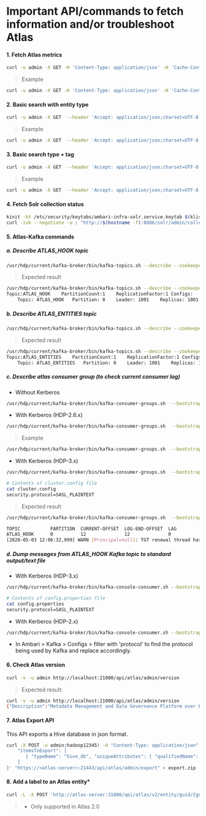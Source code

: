 # Important API/commands to fetch information and/or troubleshoot Atlas

#### 1. Fetch Atlas metrics
```bash
curl -u admin -X GET -H 'Content-Type: application/json' -H 'Cache-Control: no-cache' http://$(hostname -f):21000/api/atlas/admin/metrics
```

> Example
```bash
curl -u admin -X GET -H 'Content-Type: application/json' -H 'Cache-Control: no-cache' http://c1232-node3.coelab.cloudera.com:21000/api/atlas/admin/metrics
```

#### 2. Basic search with entity type
```bash
curl -u admin -X GET  --header 'Accept: application/json;charset=UTF-8' "http://$(hostname -f):21000/api/atlas/v2/search/basic?&typeName=<entity-type>" | python -m json.tool
```
> Example
```bash
curl -u admin -X GET  --header 'Accept: application/json;charset=UTF-8' "http://$(hostname -f):21000/api/atlas/v2/search/basic?&typeName=hive_table" | python -m json.tool
```

#### 3. Basic search type + tag
```bash
curl -u admin -X GET  --header 'Accept: application/json;charset=UTF-8' "http://$(hostname -f):21000/api/atlas/v2/search/basic?classification=<tag>&typeName=<entity-type>"
```

> Example
```bash
curl -u admin -X GET  --header 'Accept: application/json;charset=UTF-8' "http://$(hostname -f):21000/api/atlas/v2/search/basic?classification=NewTag&typeName=hive_column"
```

#### 4. Fetch Solr collection status
```bash
kinit -kt /etc/security/keytabs/ambari-infra-solr.service.keytab $(klist -kte /etc/security/keytabs/ambari-infra-solr.service.keytab | awk 'NR==4{print $4}')
curl -ivk --negotiate -u : "http://$(hostname -f):8886/solr/admin/collections?action=CLUSTERSTATUS&wt=json&indent=on"
```

#### 5. Atlas-Kafka commands
##### a. Describe ATLAS_HOOK topic
```bash
/usr/hdp/current/kafka-broker/bin/kafka-topics.sh --describe --zookeeper `hostname -f`:2181 --topic ATLAS_HOOK
```
> Expected result
```bash
/usr/hdp/current/kafka-broker/bin/kafka-topics.sh --describe --zookeeper `hostname -f`:2181 --topic ATLAS_HOOK
Topic:ATLAS_HOOK	PartitionCount:1	ReplicationFactor:1	Configs:
	Topic: ATLAS_HOOK	Partition: 0	Leader: 1001	Replicas: 1001	Isr: 1001
```
##### b. Describe ATLAS_ENTITIES topic
```bash
/usr/hdp/current/kafka-broker/bin/kafka-topics.sh --describe --zookeeper `hostname -f`:2181 --topic ATLAS_ENTITIES
```
> Expected result
```bash
/usr/hdp/current/kafka-broker/bin/kafka-topics.sh --describe --zookeeper `hostname -f`:2181 --topic ATLAS_ENTITIES
Topic:ATLAS_ENTITIES	PartitionCount:1	ReplicationFactor:1	Configs:
	Topic: ATLAS_ENTITIES	Partition: 0	Leader: 1001	Replicas: 1001	Isr: 1001
```
##### c. Describe _atlas_ consumer group (to check current consumer lag)
* Without Kerberos
```bash
/usr/hdp/current/kafka-broker/bin/kafka-consumer-groups.sh  --bootstrap-server `hostname -f`:6667 --describe --group atlas
```
* With Kerberos (HDP-2.6.x)
```bash
/usr/hdp/current/kafka-broker/bin/kafka-consumer-groups.sh  --bootstrap-server `hostname -f`:6667 --describe --group atlas --security-protocol <kafka-security-protocol>
```
> Example
```bash
/usr/hdp/current/kafka-broker/bin/kafka-consumer-groups.sh  --bootstrap-server `hostname -f`:6667 --describe --group atlas --security-protocol SASL_PLAINTEXT
```
* With Kerberos (HDP-3.x)
```bash
/usr/hdp/current/kafka-broker/bin/kafka-consumer-groups.sh  --bootstrap-server `hostname -f`:6667 --describe --group atlas --command-config cluster.config

# Contents of cluster.config file
cat cluster.config
security.protocol=SASL_PLAINTEXT
```
> Expected result
```bash
/usr/hdp/current/kafka-broker/bin/kafka-consumer-groups.sh  --bootstrap-server `hostname -f`:6667 --describe --group atlas --command-config cluster.config

TOPIC           PARTITION  CURRENT-OFFSET  LOG-END-OFFSET  LAG             CONSUMER-ID                                     HOST            CLIENT-ID
ATLAS_HOOK      0          12              12              0               consumer-1-367dc678-f9cd-4e8b-a0c7-0cc154a13b72 /172.25.36.16   consumer-1
[2020-05-03 12:06:32,999] WARN [Principal=null]: TGT renewal thread has been interrupted and will exit. (org.apache.kafka.common.security.kerberos.KerberosLogin)
```
##### d. Dump messages from ATLAS_HOOK Kafka topic to standard output/text file
* With Kerberos (HDP-3.x)
```bash
/usr/hdp/current/kafka-broker/bin/kafka-console-consumer.sh --bootstrap-server `hostname -f`:6667 --topic ATLAS_HOOK --consumer.config config.properties --from-beginning > /tmp/atlas_hook_kafka_dump.txt

# Contents of config.properties file
cat config.properties
security.protocol=SASL_PLAINTEXT
```
* With Kerberos (HDP-2.x)
```bash
/usr/hdp/current/kafka-broker/bin/kafka-console-consumer.sh --bootstrap-server `hostname -f`:6667 --topic ATLAS_HOOK --security-protocol <kafka-protocol> --from-beginning > /tmp/atlas_hook_kafka_dump.txt
```
- In Ambari > Kafka > Configs > filter with 'protocol' to find the protocol being used by Kafka and replace <kafka-protocol> accordingly.
#### 6. Check Atlas version
```bash
curl -v -u admin http://localhost:21000/api/atlas/admin/version
```
> Expected result:
```bash
curl -v -u admin http://localhost:21000/api/atlas/admin/version
{"Description":"Metadata Management and Data Governance Platform over Hadoop","Revision":"9b84b9688b91afe3fc58b1a16ecdaa0c190910fa","Version":"1.1.0.3.1.4.0-315","Name":"apache-atlas"}
```

#### 7. Atlas Export API
This API exports a Hive database in json format.
```bash
curl -X POST -u admin:hadoop12345! -H "Content-Type: application/json" -H "Cache-Control: no-cache" -d '{
    "itemsToExport": [
       { "typeName": "hive_db", "uniqueAttributes": { "qualifiedName": "<db-qualified>" } }
    ]
}' "https://<atlas-server>:21443/api/atlas/admin/export" > export.zip
```

#### 8. Add a label to an Atlas entity*
```bash
curl -L -X POST 'http://atlas-server:31000/api/atlas/v2/entity/guid/{guid}/labels' -H 'Content-Type: application/json' --data-raw '["label1","label2","label3"]' -u {username}
```

> * Only supported in Atlas 2.0
